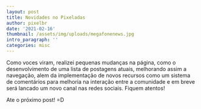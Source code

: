 ```yaml
---
layout: post
title: Novidades no Pixeladas
author: pixelbr
date: '2021-02-16'
thumbnail: /assets/img/uploads/megafonenews.jpg
intro_paragraph: ''
categories: misc
---
```



Como voces viram, realizei pequenas mudanças na página, como o desenvolvimento de uma lista de postagens atuais, 
melhorando assim a navegação, alem da implementação de novos recursos como um sistema de comentários para melhoria na interação entre a comunidade e em breve 
será lancado um novo canal nas redes sociais. Fiquem atentos!

Ate o próximo post! =D

